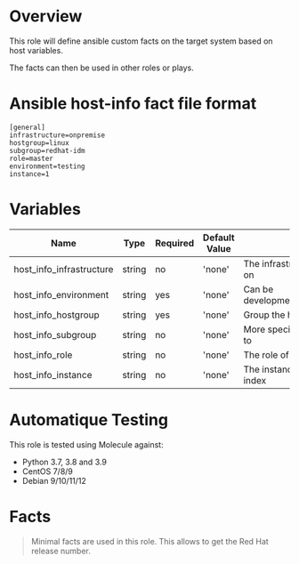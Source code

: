 # Overview
This role will define ansible custom facts on the target system based on host variables.

The facts can then be used in other roles or plays.

# Ansible host-info fact file format

    [general]
    infrastructure=onpremise
    hostgroup=linux
    subgroup=redhat-idm
    role=master
    environment=testing
    instance=1

# Variables

| Name  | Type | Required | Default Value | Description |
| ----- | ---- | -------- | ------------- | ----------- |
| host_info_infrastructure | string | no | 'none' | The infrastructure this host is deployed on |
| host_info_environment | string | yes | 'none' | Can be development,testing,staging,production |
| host_info_hostgroup | string | yes | 'none' | Group the hosts belong too |
| host_info_subgroup | string | no | 'none' | More specific group thee host belongs to |
| host_info_role | string | no | 'none' | The role of this host |
| host_info_instance | string | no | 'none' | The instance of this host, can be an index |

# Automatique Testing

This role is tested using Molecule against:
- Python 3.7, 3.8 and 3.9
- CentOS 7/8/9
- Debian 9/10/11/12

# Facts
> Minimal facts are used in this role. This allows to get the Red Hat release number.
